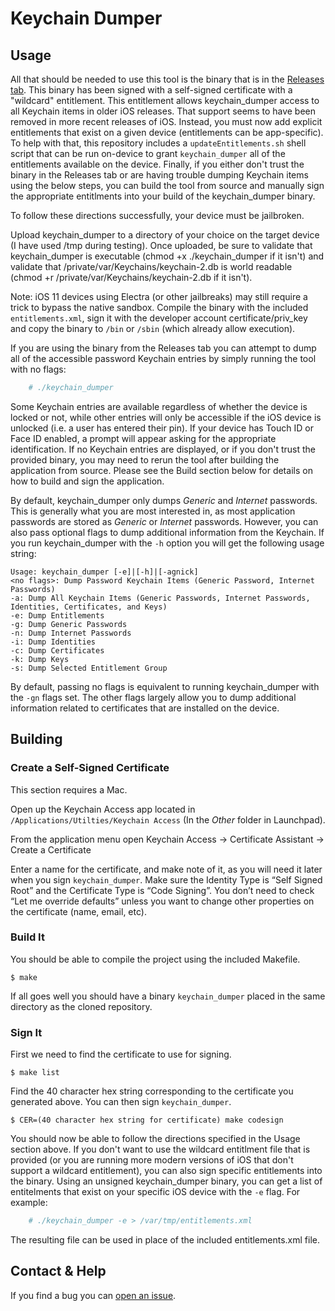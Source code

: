 # Keychain Dumper

## Usage

All that should be needed to use this tool is the binary that is in the [Releases tab](https://github.com/ptoomey3/Keychain-Dumper/releases/).  This binary has been signed with a self-signed certificate with a "wildcard" entitlement. This entitlement allows keychain_dumper access to all Keychain items in older iOS releases. That support seems to have been removed in more recent releases of iOS. Instead, you must now add explicit entitlements that exist on a given device (entitlements can be app-specific). To help with that, this repository includes a `updateEntitlements.sh` shell script that can be run on-device to grant `keychain_dumper` all of the entitlements available on the device. Finally, if you either don't trust the binary in the Releases tab or are having trouble dumping Keychain items using the below steps, you can build the tool from source and manually sign the appropriate entitlments into your build of the keychain_dumper binary.

To follow these directions successfully, your device must be jailbroken.

Upload keychain_dumper to a directory of your choice on the target device (I have used /tmp during testing). Once uploaded, be sure to validate that keychain_dumper is executable (chmod +x ./keychain_dumper if it isn't) and validate that /private/var/Keychains/keychain-2.db is world readable (chmod +r /private/var/Keychains/keychain-2.db if it isn't).

Note: iOS 11 devices using Electra (or other jailbreaks) may still require a trick to bypass the native sandbox. Compile the binary with the included `entitlements.xml`, sign it with the developer account certificate/priv_key and copy the binary to `/bin` or `/sbin` (which already allow execution).

If you are using the binary from the Releases tab you can attempt to dump all of the accessible password Keychain entries by simply running the tool with no flags:
```bash
    # ./keychain_dumper
```
Some Keychain entries are available regardless of whether the device is locked or not, while other entries will only be accessible if the iOS device is unlocked (i.e. a user has entered their pin). If your device has Touch ID or Face ID enabled, a prompt will appear asking for the appropriate identification. If no Keychain entries are displayed, or if you don't trust the provided binary, you may need to rerun the tool after building the application from source.  Please see the Build section below for details on how to build and sign the application.

By default, keychain_dumper only dumps _Generic_ and _Internet_ passwords.  This is generally what you are most interested in, as most application passwords are stored as _Generic_ or _Internet_ passwords.  However, you can also pass optional flags to dump additional information from the Keychain.  If you run keychain_dumper with the `-h` option you will get the following usage string:

    Usage: keychain_dumper [-e]|[-h]|[-agnick]
    <no flags>: Dump Password Keychain Items (Generic Password, Internet Passwords)
    -a: Dump All Keychain Items (Generic Passwords, Internet Passwords, Identities, Certificates, and Keys)
    -e: Dump Entitlements
    -g: Dump Generic Passwords
    -n: Dump Internet Passwords
    -i: Dump Identities
    -c: Dump Certificates
    -k: Dump Keys
	-s: Dump Selected Entitlement Group

By default, passing no flags is equivalent to running keychain_dumper with the `-gn` flags set.  The other flags largely allow you to dump additional information related to certificates that are installed on the device.

## Building

### Create a Self-Signed Certificate

This section requires a Mac.

Open up the Keychain Access app located in `/Applications/Utilties/Keychain Access` (In the _Other_ folder in Launchpad).

From the application menu open Keychain Access -> Certificate Assistant -> Create a Certificate

Enter a name for the certificate, and make note of it, as you will need it later when you sign `keychain_dumper`.  Make sure the Identity Type is “Self Signed Root” and the Certificate Type is “Code Signing”.  You don’t need to check “Let me override defaults” unless you want to change other properties on the certificate (name, email, etc).

### Build It

You should be able to compile the project using the included Makefile.

    $ make

If all goes well you should have a binary `keychain_dumper` placed in the same directory as the cloned repository.

### Sign It

First we need to find the certificate to use for signing.

    $ make list

Find the 40 character hex string corresponding to the certificate you generated above. You can then sign `keychain_dumper`.

    $ CER=(40 character hex string for certificate) make codesign

You should now be able to follow the directions specified in the Usage section above.  If you don't want to use the wildcard entitlment file that is provided (or you are running more modern versions of iOS that don't support a wildcard entitlement), you can also sign specific entitlements into the binary.  Using an unsigned keychain_dumper binary, you can get a list of entitelments that exist on your specific iOS device with the `-e` flag.  For example:
```bash
    # ./keychain_dumper -e > /var/tmp/entitlements.xml
```
The resulting file can be used in place of the included entitlements.xml file.

## Contact & Help

If you find a bug you can [open an issue](http://github.com/ptoomey3/Keychain-Dumper/issues).
